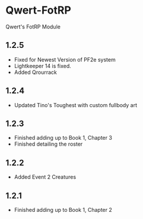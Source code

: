 # Qwert-FotRP
Qwert's FotRP Module

## 1.2.5
- Fixed for Newest Version of PF2e system
- Lightkeeper 14 is fixed.
- Added Qrourrack

## 1.2.4
- Updated Tino's Toughest with custom fullbody art

## 1.2.3
- Finished adding up to Book 1, Chapter 3
- Finished detailing the roster

## 1.2.2
- Added Event 2 Creatures

## 1.2.1
- Finished adding up to Book 1, Chapter 2